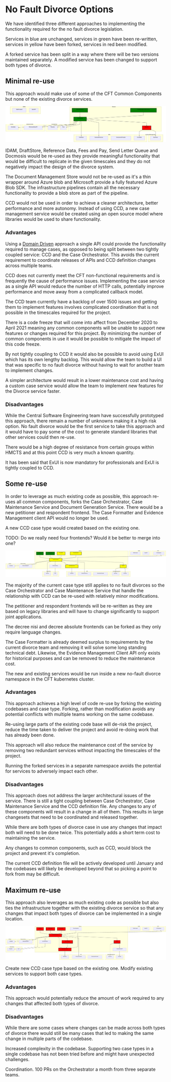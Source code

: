 # No Fault Divorce Options

We have identified three different approaches to implementing the functionality required for the no fault divorce legislation.

Services in blue are unchanged, services in green have been re-written, services in yellow have been forked, services in red been modified.

A forked service has been split in a way where there will be two versions maintained separately. A modified service has been changed to support both types of divorce.

## Minimal re-use

This approach would make use of some of the CFT Common Components but none of the existing divorce services.

![mimimal overview](/image/minimal-re-use-overview.mmd.png)

IDAM, DraftStore, Reference Data, Fees and Pay, Send Letter Queue and Docmosis would be re-used as they provide meaningful functionality that would be difficult to replicate in the given timescales and they do not negatively impact the design of the divorce system.

The Document Management Store would not be re-used as it's a thin wrapper around Azure blob and Microsoft provide a fully featured Azure Blob SDK. The infrastructure pipelines contain all the necessary functionality to provide a blob store as part of the pipeline.

CCD would not be used in order to achieve a cleaner architecture, better performance and more autonomy. Instead of using CCD, a new case management service would be created using an open source model where libraries would be used to share functionality.

### Advantages

Using a [Domain Driven](https://en.wikipedia.org/wiki/Domain-driven_design) approach a single API could provide the functionality required to manage cases, as opposed to being split between two tightly coupled service: CCD and the Case Orchestrator. This avoids the current requirement to coordinate releases of APIs and CCD definition changes across multiple teams.

CCD does not currently meet the CFT non-functional requirements and is frequently the cause of performance issues. Implementing the case service as a single API would reduce the number of HTTP calls, potentially improve performance and move away from a complicated callback model.

The CCD team currently have a backlog of over 1500 issues and getting them to implement features involves complicated coordination that is not possible in the timescales required for the project.

There is a code freeze that will come into affect from December 2020 to April 2021 meaning any common components will be unable to support new features or changes required for this project. By minimizing the number of common components in use it would be possible to mitigate the impact of this code freeze.

By not tightly coupling to CCD it would also be possible to avoid using ExUI which has its own lengthy backlog. This would allow the team to build a UI that was specific to no fault divorce without having to wait for another team to implement changes.

A simpler architecture would result in a lower maintenance cost and having a custom case service would allow the team to implement new features for the Divorce service faster.

### Disadvantages

While the Central Software Engineering team have successfully prototyped this approach, there remain a number of unknowns making it a high risk option. No fault divorce would be the first service to take this approach and it would have to pay some of the cost to generate standard libraries that other services could then re-use.

There would be a high degree of resistance from certain groups within HMCTS and at this point CCD is very much a known quantity.

It has been said that ExUI is now mandatory for professionals and ExUI is tightly coupled to CCD.

## Some re-use

In order to leverage as much existing code as possible, this approach re-uses all common components, forks the Case Orchestrator, Case Maintenance Service and Document Generation Service. There would be a new petitioner and respondent frontend. The Case Formatter and Evidence Management client API would no longer be used.  

A new CCD case type would created based on the existing one.

TODO: Do we really need four frontends? Would it be better to merge into one?

![some re-use overview](/image/some-re-use-overview.mmd.png)

The majority of the current case type still applies to no fault divorces so the Case Orchestrator and Case Maintenance Service that handle the relationship with CCD can be re-used with relatively minor modifications.

The petitioner and respondent frontends will be re-written as they are based on legacy libraries and will have to change significantly to support joint applications.

The decree nisi and decree absolute frontends can be forked as they only require language changes.

The Case Formatter is already deemed surplus to requirements by the current divorce team and removing it will solve some long standing technical debt. Likewise, the Evidence Management Client API only exists for historical purposes and can be removed to reduce the maintenance cost.  

The new and existing services would be run inside a new no-fault divorce namespace in the CFT kubernetes cluster.

### Advantages

This approach achieves a high level of code re-use by forking the existing codebases and case type. Forking, rather than modification avoids any potential conflicts with multiple teams working on the same codebase.

Re-using large parts of the existing code base will de-risk the project, reduce the time taken to deliver the project and avoid re-doing work that has already been done.

This approach will also reduce the maintenance cost of the service by removing two redundant services without impacting the timescales of the project.

Running the forked services in a separate namespace avoids the potential for services to adversely impact each other.

### Disadvantages

This approach does not address the larger architectural issues of the service. There is still a tight coupling between Case Orchestrator, Case Maintenance Service and the CCD definition file. Any changes to any of these components will result in a change in all of them. This results in large changesets that need to be coordinated and released together.

While there are both types of divorce case in use any changes that impact both will need to be done twice. This potentially adds a short term cost to maintaining the service.

Any changes to common components, such as CCD, would block the project and prevent it's completion.

The current CCD definition file will be actively developed until January and the codebases will likely be developed beyond that so picking a point to fork from may be difficult.

## Maximum re-use

This approach also leverages as much existing code as possible but also ties the infrastructure together with the existing divorce service so that any changes that impact both types of divorce can be implemented in a single location.

![maximum re-use overview](/image/maximum-re-use-overview.mmd.png)

Create new CCD case type based on the existing one. Modify existing services to support both case types.

### Advantages

This approach would potentially reduce the amount of work required to any changes that affected both types of divorce.

### Disadvantages

While there are some cases where changes can be made across both types of divorce there would still be many cases that led to making the same change in multiple parts of the codebase.

Increased complexity in the codebase. Supporting two case types in a single codebase has not been tried before and might have unexpected challenges.

Coordination. 100 PRs on the Orchestrator a month from three separate teams.
